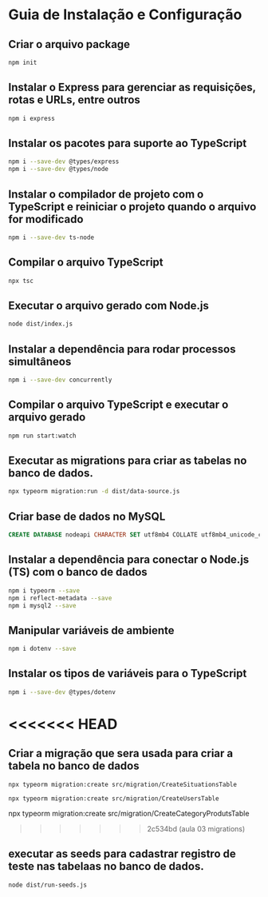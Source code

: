 # Guia de Instalação e Configuração

## Criar o arquivo package

```bash
npm init
```

## Instalar o Express para gerenciar as requisições, rotas e URLs, entre outros

```bash
npm i express
```

## Instalar os pacotes para suporte ao TypeScript

```bash
npm i --save-dev @types/express
npm i --save-dev @types/node
```

## Instalar o compilador de projeto com o TypeScript e reiniciar o projeto quando o arquivo for modificado

```bash
npm i --save-dev ts-node
```

## Compilar o arquivo TypeScript

```bash
npx tsc
```

## Executar o arquivo gerado com Node.js

```bash
node dist/index.js
```

## Instalar a dependência para rodar processos simultâneos

```bash
npm i --save-dev concurrently
```

## Compilar o arquivo TypeScript e executar o arquivo gerado

```bash
npm run start:watch
```

## Executar as migrations para criar as tabelas no banco de dados.

```bash
npx typeorm migration:run -d dist/data-source.js

```

## Criar base de dados no MySQL

```sql
CREATE DATABASE nodeapi CHARACTER SET utf8mb4 COLLATE utf8mb4_unicode_ci;
```

## Instalar a dependência para conectar o Node.js (TS) com o banco de dados

```bash
npm i typeorm --save
npm i reflect-metadata --save
npm i mysql2 --save
```

## Manipular variáveis de ambiente

```bash
npm i dotenv --save
```

## Instalar os tipos de variáveis para o TypeScript

```bash
npm i --save-dev @types/dotenv
```

# <<<<<<< HEAD

## Criar a migração que sera usada para criar a tabela no banco de dados

```
npx typeorm migration:create src/migration/CreateSituationsTable

npx typeorm migration:create src/migration/CreateUsersTable
```

npx typeorm migration:create src/migration/CreateCategoryProdutsTable

> > > > > > > 2c534bd (aula 03 migrations)

## executar as seeds para cadastrar registro de teste nas tabelaas no banco de dados.

```
node dist/run-seeds.js

```
